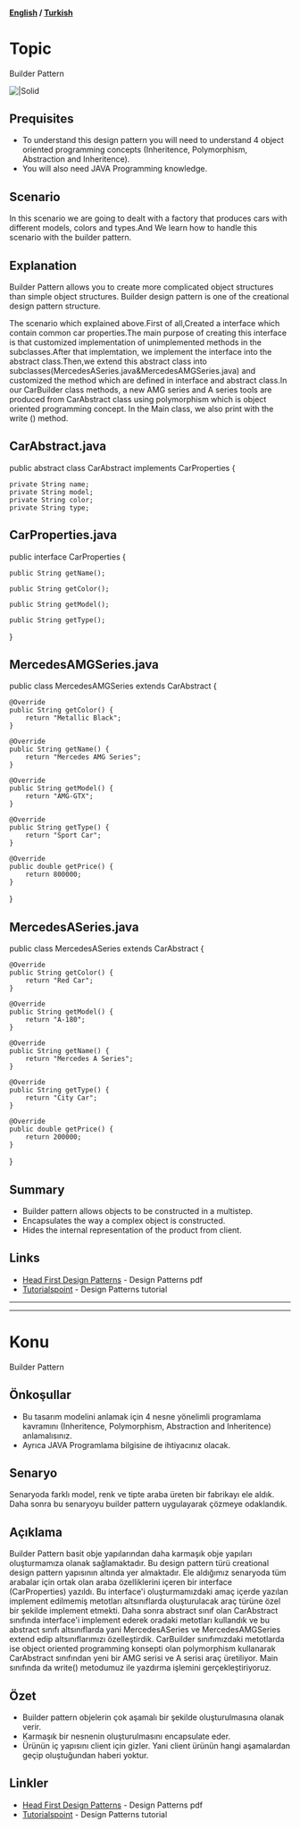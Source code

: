 #### [English](#topic) / [Turkish](#konu)
# Topic

Builder Pattern



![|Solid](https://raw.githubusercontent.com/incubationhub/jee.oop/master/com.ihub.jee.oop/dp/creational/builder/images/builder.PNG)

## Prequisites

* To understand this design pattern you will need to understand 4 object oriented programming concepts (Inheritence, Polymorphism, Abstraction and Inheritence). 
* You will also need JAVA Programming knowledge.

## Scenario

In this scenario we are going to  dealt with a factory that produces cars with different models, colors and types.And We learn  how to handle this scenario with the builder pattern.

## Explanation

Builder Pattern allows you to create more complicated object structures than simple object structures. Builder design pattern is one of the creational design pattern structure.

The scenario which explained above.First of all,Created a interface which contain common car properties.The main purpose of creating this interface is that customized implementation of unimplemented methods in the subclasses.After that implemtation, we implement the interface into the abstract class.Then,we extend this abstract class into subclasses(MercedesASeries.java&MercedesAMGSeries.java) and customized the method which are defined in interface and abstract class.In our CarBuilder class methods, a new AMG series and A series tools are produced from CarAbstract class using polymorphism which is object oriented programming concept. In the Main class, we also print with the write () method.

## CarAbstract.java
public abstract class CarAbstract implements CarProperties {

	private String name;
	private String model;
	private String color;
	private String type;

## CarProperties.java
public interface CarProperties {

	public String getName();

	public String getColor();

	public String getModel();

	public String getType();

}

## MercedesAMGSeries.java
public class MercedesAMGSeries extends CarAbstract {

	@Override
	public String getColor() {
		return "Metallic Black";
	}

	@Override
	public String getName() {
		return "Mercedes AMG Series";
	}

	@Override
	public String getModel() {
		return "AMG-GTX";
	}

	@Override
	public String getType() {
		return "Sport Car";
	}

	@Override
	public double getPrice() {
		return 800000;
	}

}

## MercedesASeries.java

public class MercedesASeries extends CarAbstract {

	@Override
	public String getColor() {
		return "Red Car";
	}

	@Override
	public String getModel() {
		return "A-180";
	}

	@Override
	public String getName() {
		return "Mercedes A Series";
	}

	@Override
	public String getType() {
		return "City Car";
	}

	@Override
	public double getPrice() {
		return 200000;
	}

}

## Summary

* Builder pattern allows objects to be constructed in a multistep.
* Encapsulates the way a complex object is constructed.
* Hides the internal representation of the product from client.

## Links

* [Head First Design Patterns](https://github.com/kanastasov/Advanced-Java-Programming--First-Semeste-/blob/master/Design%20Patterns%20For%20Dummies%20%26%20HeadFirst/head%20first%20design%20patterns%20-%20ora%202004.pdf) - Design Patterns pdf
* [Tutorialspoint](https://www.tutorialspoint.com/design_pattern/builder_pattern.htm) - Design Patterns tutorial

---
---

# Konu

Builder Pattern

## Önkoşullar

* Bu tasarım modelini anlamak için 4 nesne yönelimli programlama kavramını (Inheritence, Polymorphism, Abstraction and Inheritence) anlamalısınız. 
* Ayrıca JAVA Programlama bilgisine de ihtiyacınız olacak.

## Senaryo

Senaryoda farklı model, renk ve tipte araba üreten bir fabrikayı ele aldık. Daha sonra bu senaryoyu builder pattern uygulayarak çözmeye odaklandık.

## Açıklama

Builder Pattern basit obje yapılarından daha karmaşık obje yapıları oluşturmamıza olanak sağlamaktadır. Bu design pattern türü creational design pattern yapısının altında yer almaktadır.
Ele aldığımız senaryoda tüm arabalar için ortak olan araba özelliklerini içeren bir interface (CarProperties) yazıldı. Bu interface'i oluşturmamızdaki amaç içerde yazılan implement edilmemiş metotları altsınıflarda oluşturulacak araç türüne özel bir şekilde implement etmekti. Daha sonra abstract sınıf olan CarAbstract sınıfında interface'i implement ederek oradaki metotları kullandık ve bu abstract sınıfı altsınıflarda yani MercedesASeries ve MercedesAMGSeries extend edip altsınıflarımızı özelleştirdik. CarBuilder sınıfımızdaki metotlarda ise object oriented programming konsepti olan polymorphism kullanarak CarAbstract sınıfından yeni bir AMG serisi ve A serisi araç üretiliyor. Main sınıfında da write() metodumuz ile yazdırma işlemini gerçekleştiriyoruz.

## Özet

* Builder pattern objelerin çok aşamalı bir şekilde oluşturulmasına olanak verir.
* Karmaşık bir nesnenin oluşturulmasını encapsulate eder.
* Ürünün iç yapısını client için gizler. Yani client ürünün hangi aşamalardan geçip oluştuğundan haberi yoktur.

## Linkler

* [Head First Design Patterns](https://github.com/kanastasov/Advanced-Java-Programming--First-Semeste-/blob/master/Design%20Patterns%20For%20Dummies%20%26%20HeadFirst/head%20first%20design%20patterns%20-%20ora%202004.pdf) - Design Patterns pdf
* [Tutorialspoint](https://www.tutorialspoint.com/design_pattern/builder_pattern.htm) - Design Patterns tutorial
